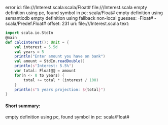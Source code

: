 error id: file://<WORKSPACE>/Interest.scala:scala/Float#
file://<WORKSPACE>/Interest.scala
empty definition using pc, found symbol in pc: scala/Float#
empty definition using semanticdb
empty definition using fallback
non-local guesses:
	 -Float#
	 -scala/Predef.Float#
offset: 231
uri: file://<WORKSPACE>/Interest.scala
text:
```scala
import scala.io.StdIn
@main
def calcInterest(): Unit = {
    val interest = 5.5d
    val years = 5
    println("Enter amount you have on bank")
    val amount = StdIn.readDouble()
    println(s"Interest: 5.5%")
    var total: Float@@ = amount
    for(n <- 0 to years) {
        total += total * (interest / 100)
    }
    println(s"5 years projection: ${total}")
}
```


#### Short summary: 

empty definition using pc, found symbol in pc: scala/Float#